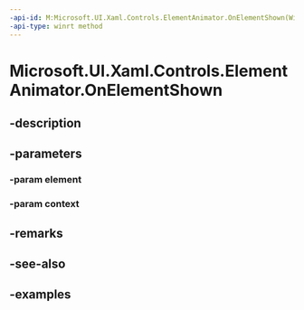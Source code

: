 ```yaml
---
-api-id: M:Microsoft.UI.Xaml.Controls.ElementAnimator.OnElementShown(Windows.UI.Xaml.UIElement,Microsoft.UI.Xaml.Controls.AnimationContext)
-api-type: winrt method
---
```


<!-- Method syntax.
public void ElementAnimator.OnElementShown(UIElement element, AnimationContext context)
-->

# Microsoft.UI.Xaml.Controls.ElementAnimator.OnElementShown

## -description

## -parameters
### -param element

### -param context

## -remarks

## -see-also

## -examples

